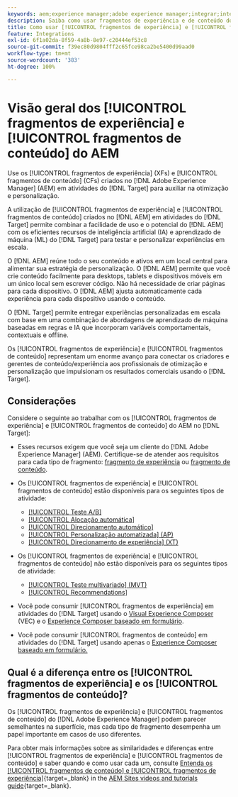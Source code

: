 ```yaml
---
keywords: aem;experience manager;adobe experience manager;integrar;integração;fragmentos de experiência;fragmentos de conteúdo
description: Saiba como usar fragmentos de experiência e de conteúdo do  [!DNL Adobe Experience Manager]  em atividades do  [!DNL Adobe Target] .
title: Como usar [!UICONTROL fragmentos de experiência] e [!UICONTROL fragmentos de conteúdo] do  [!DNL Adobe Experience Manager]  (AEM)?
feature: Integrations
exl-id: 6f1a02da-8f59-4a8b-8e97-c20444ef53c8
source-git-commit: f39ec80d9804fff2c65fce98ca2be5400d99aad0
workflow-type: tm+mt
source-wordcount: '383'
ht-degree: 100%

---
```


# Visão geral dos [!UICONTROL fragmentos de experiência] e [!UICONTROL fragmentos de conteúdo] do AEM

Use os [!UICONTROL fragmentos de experiência] (XFs) e [!UICONTROL fragmentos de conteúdo] (CFs) criados no [!DNL Adobe Experience Manager] (AEM) em atividades do [!DNL Target] para auxiliar na otimização e personalização.

A utilização de [!UICONTROL fragmentos de experiência] e [!UICONTROL fragmentos de conteúdo] criados no [!DNL AEM] em atividades do [!DNL Target] permite combinar a facilidade de uso e o potencial do [!DNL AEM] com os eficientes recursos de inteligência artificial (IA) e aprendizado de máquina (ML) do [!DNL Target] para testar e personalizar experiências em escala.

O [!DNL AEM] reúne todo o seu conteúdo e ativos em um local central para alimentar sua estratégia de personalização. O [!DNL AEM] permite que você crie conteúdo facilmente para desktops, tablets e dispositivos móveis em um único local sem escrever código. Não há necessidade de criar páginas para cada dispositivo. O [!DNL AEM] ajusta automaticamente cada experiência para cada dispositivo usando o conteúdo.

O [!DNL Target] permite entregar experiências personalizadas em escala com base em uma combinação de abordagens de aprendizado de máquina baseadas em regras e IA que incorporam variáveis comportamentais, contextuais e offline.

Os [!UICONTROL fragmentos de experiência] e [!UICONTROL fragmentos de conteúdo] representam um enorme avanço para conectar os criadores e gerentes de conteúdo/experiência aos profissionais de otimização e personalização que impulsionam os resultados comerciais usando o [!DNL Target].

## Considerações

Considere o seguinte ao trabalhar com os [!UICONTROL fragmentos de experiência] e [!UICONTROL fragmentos de conteúdo] do AEM no [!DNL Target]:
* Esses recursos exigem que você seja um cliente do [!DNL Adobe Experience Manager] (AEM). Certifique-se de atender aos requisitos para cada tipo de fragmento: [fragmento de experiência](/help/main/c-integrating-target-with-mac/aem/experience-fragments-aem.md#requirements) ou [fragmento de conteúdo](/help/main/c-integrating-target-with-mac/aem/content-fragments-aem.md#requirements).
* Os [!UICONTROL fragmentos de experiência] e [!UICONTROL fragmentos de conteúdo] estão disponíveis para os seguintes tipos de atividade:

   * [[!UICONTROL Teste A/B]](/help/main/c-activities/t-test-ab/test-ab.md)
   * [[!UICONTROL Alocação automática]](/help/main/c-activities/automated-traffic-allocation/automated-traffic-allocation.md)
   * [[!UICONTROL Direcionamento automático]](/help/main/c-activities/auto-target/auto-target-to-optimize.md)
   * [[!UICONTROL Personalização automatizada] (AP)](/help/main/c-activities/t-automated-personalization/automated-personalization.md)
   * [[!UICONTROL Direcionamento de experiência] (XT)](/help/main/c-activities/t-experience-target/experience-target.md)

* Os [!UICONTROL fragmentos de experiência] e [!UICONTROL fragmentos de conteúdo] não estão disponíveis para os seguintes tipos de atividade:

   * [[!UICONTROL Teste multivariado] (MVT)](/help/main/c-activities/c-multivariate-testing/multivariate-testing.md)
   * [[!UICONTROL Recommendations]](/help/main/c-recommendations/recommendations.md)

* Você pode consumir [!UICONTROL fragmentos de experiência] em atividades do [!DNL Target] usando o [Visual Experience Composer](/help/main/c-experiences/c-visual-experience-composer/visual-experience-composer.md) (VEC) e o [Experience Composer baseado em formulário](/help/main/c-experiences/form-experience-composer.md).
* Você pode consumir [!UICONTROL fragmentos de conteúdo] em atividades do [!DNL Target] usando apenas o [Experience Composer baseado em formulário.](/help/main/c-experiences/form-experience-composer.md)

## Qual é a diferença entre os [!UICONTROL fragmentos de experiência] e os [!UICONTROL fragmentos de conteúdo]?

Os [!UICONTROL fragmentos de experiência] e [!UICONTROL fragmentos de conteúdo] do [!DNL Adobe Experience Manager] podem parecer semelhantes na superfície, mas cada tipo de fragmento desempenha um papel importante em casos de uso diferentes.

Para obter mais informações sobre as similaridades e diferenças entre [!UICONTROL fragmentos de experiência] e [!UICONTROL fragmentos de conteúdo] e saber quando e como usar cada um, consulte [Entenda os [!UICONTROL fragmentos de conteúdo] e [!UICONTROL fragmentos de experiência]](https://experienceleague.adobe.com/docs/experience-manager-learn/sites/content-fragments/understand-content-fragments-and-experience-fragments.html?lang=pt-BR){target=_blank} in the [AEM Sites videos and tutorials guide](https://experienceleague.adobe.com/docs/experience-manager-learn/sites/overview.html?lang=pt-BR){target=_blank}.
